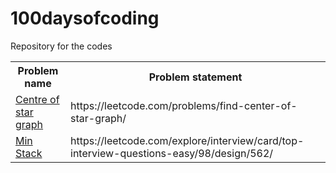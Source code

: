 # 100daysofcoding
Repository for the codes
<table>
  <tr>
    <th>Problem name</th>
    <th>Problem statement</th>
  </tr>
  <tr>
    <td><a href="https://github.com/vsvt2000/100daysofcoding/blob/main/centerofstar.py">Centre of star graph</a></td>
    <td>https://leetcode.com/problems/find-center-of-star-graph/</td>
  </tr>
  <tr>
    <td><a href="https://github.com/vsvt2000/100daysofcoding/blob/main/minstack.py">Min Stack</a></td>
    <td>https://leetcode.com/explore/interview/card/top-interview-questions-easy/98/design/562/</td>
  </tr>
